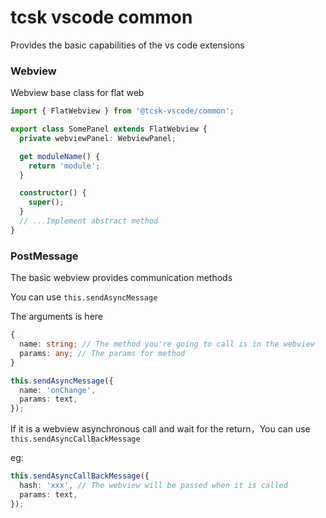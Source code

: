 # tcsk vscode common

Provides the basic capabilities of the vs code extensions

### Webview

Webview base class for flat web

```ts
import { FlatWebview } from '@tcsk-vscode/common';

export class SomePanel extends FlatWebview {
  private webviewPanel: WebviewPanel;

  get moduleName() {
    return 'module';
  }

  constructor() {
    super();
  }
  // ...Implement abstract method
}
```

### PostMessage

The basic webview provides communication methods

You can use `this.sendAsyncMessage`

The arguments is here

```ts
{
  name: string; // The method you're going to call is in the webview
  params: any; // The params for method
}

this.sendAsyncMessage({
  name: 'onChange',
  params: text,
});
```

If it is a webview asynchronous call and wait for the return，You can use `this.sendAsyncCallBackMessage`

eg:

```ts
this.sendAsyncCallBackMessage({
  hash: 'xxx', // The webview will be passed when it is called
  params: text,
});
```
